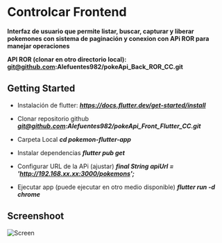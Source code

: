 # Controlcar Frontend
 **Interfaz de usuario que permite listar, buscar, capturar y liberar pokemones
con sistema de paginación y conexion con APi ROR para manejar operaciones**

**API ROR (clonar en otro directorio local): 
git@github.com:Alefuentes982/pokeApi_Back_ROR_CC.git**

## Getting Started

- Instalación de flutter:
***https://docs.flutter.dev/get-started/install***

- Clonar repositorio github
***git@github.com:Alefuentes982/pokeApi_Front_Flutter_CC.git***

- Carpeta Local
***cd pokemon-flutter-app***

- Instalar dependencias
***flutter pub get***

- Configurar URL de la APi (ajustar)
***final String apiUrl = 'http://192.168.xx.xx:3000/pokemons';***

- Ejecutar app (puede ejecutar en otro medio disponible)
***flutter run -d chrome***

## Screenshoot
![Screen](ruta/a/captura.png)
